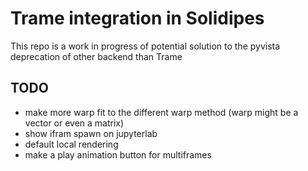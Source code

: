 # Trame integration in Solidipes
This repo is a work in progress of potential solution to the pyvista deprecation of other backend than Trame

## TODO 
- make more warp fit to the different warp method (warp might be a vector or even a matrix)
- show ifram spawn on jupyterlab
- default local rendering
- make a play animation button for multiframes
